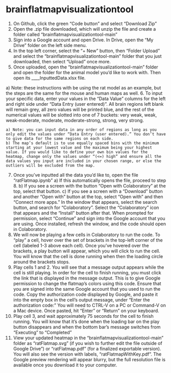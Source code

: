 # brainflatmapvisualizationtool
1. On Github, click the green “Code button” and select “Download Zip”
2. Open the .zip file downloaded, which will unzip the file and create a folder called “brainflatmapvisualizationtool-main”
3. Sign into a Google account and open Drive. In Drive, open the “My Drive” folder on the left side menu.
4. In the top left corner, select the “+ New” button, then “Folder Upload” and select the “brainflatmapvisualizationtool-main” folder that you just downloaded, then select “Upload” once more.
5. Once uploaded, open the “brainflatmapvisualizationtool-main” folder and open the folder for the animal model you’d like to work with. Then open its ____InputtedData.xlsx file.

a) Note: these instructions with be using the rat model as an example, but the steps are the same for the mouse and human maps as well.
6. To input your specific data, enter your values in the “Data Value” columns for the left and right side under “Data Entry (user entered)”. All brain regions left blank will remain grey, all zero values will be printed blue, and the rest of the numerical values will be slotted into one of 7 buckets: very weak, weak, weak-moderate, moderate, moderate-strong, strong, very strong.
    
    a) Note: you can input data in any order of regions as long as you only edit the values under “Data Entry (user entered).” You don’t have to give data for the same regions on each side.
    b) The map’s default is to use equally spaced bins with the minimum starting at your lowest value and the maximum being your highest value. If you would like to define your own bin values for the heatmap, change only the values under “(<=) high” and ensure all the data values you input are included in your chosen range, or else the outliers will be excluded from the map. 
7. Once you’ve inputted all the data you’d like to, open the file “ratFlatmap.ipynb”
    a) If this automatically opens the file, proceed to step 8.
    b) If you see a screen with the button “Open with Colaboratory” at the top, select that button.
    c) If you see a screen with a “Download” button and another “Open with” button at the top, select “Open with” and then “Connect more apps.” In the window that appears, select the search button, and search for “Colaboratory”. Select the “Colaboratory” icon that appears and the “Install” button after that. When prompted for permission, select “Continue” and sign into the Google account that you are using. Once installed, refresh the window, and the code should open in Colaboratory.  
8. We will now be playing a few cells in Colaboratory to run the code. To “play” a cell, hover over the set of brackets in the top-left corner of the cell (labeled 1-3 above each cell). Once you’ve hovered over the brackets, a play button will appear, which you will click to run the cell. You will know that the cell is done running when then the loading circle around the brackets stops.
9. Play cells 1 and 2. You will see that a message output appears while the cell is still playing. In order for the cell to finish running, you must click the link that is displayed in the message output. This is to give Google permission to change the flatmap’s colors using this code. Ensure that you are signed into the same Google account that you used to run the code. Copy the authorization code displayed by Google, and paste it into the empty box in the cell’s output message, under “Enter the authorization code:” You will need to CTRL-V on a PC or Command-V on a Mac device. Once pasted, hit “Enter” or “Return” on your keyboard.
10. Play cell 3, and wait approximately 75 seconds for the cell to finish running. You will know that it’s done when the loading bar on the play button disappears and when the bottom bar’s message switches from “Executing” to “Completed”
11. View your updated heatmap in the “brainflatmapvisualizationtool-main” folder as “ratFlatmap.svg” (if you wish to further edit the file outside of Google Drive”) or “ratFlatmap.pdf” (for a finalized exportable version). You will also see the version with labels, “ratFlatmapWithKey.pdf”. The Google preview rendering will appear blurry, but the full resolution file is available once you download it to your computer. 
